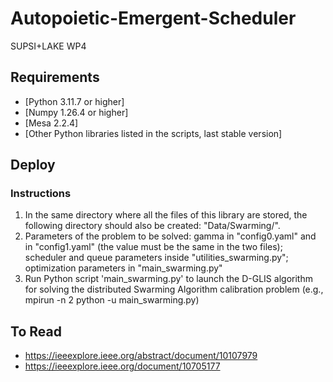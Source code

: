 # Autopoietic-Emergent-Scheduler
SUPSI+LAKE WP4
## Requirements

- [Python 3.11.7 or higher]
- [Numpy 1.26.4 or higher]
- [Mesa 2.2.4]
- [Other Python libraries listed in the scripts, last stable version]

## Deploy
### Instructions
1. In the same directory where all the files of this library are stored, the following directory should also be created: "Data/Swarming/".
2. Parameters of the problem to be solved: gamma in "config0.yaml" and in "config1.yaml" (the value must be the same in the two files); scheduler and queue parameters inside "utilities_swarming.py"; optimization parameters in "main_swarming.py"
3. Run Python script 'main_swarming.py' to launch the D-GLIS algorithm for solving the distributed Swarming Algorithm calibration problem (e.g., mpirun -n 2 python -u main_swarming.py)


## To Read
- https://ieeexplore.ieee.org/abstract/document/10107979
- https://ieeexplore.ieee.org/document/10705177
